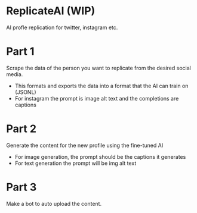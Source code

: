 # ReplicateAI (WIP)
AI profle replication for twitter, instagram etc.
# Part 1 
Scrape the data of the person you want to replicate from the desired social media.
- This formats and exports the data into a format that the AI can train on (JSONL)
- For instagram the prompt is image alt text and the completions are captions

# Part 2 
Generate the content for the new profile using the fine-tuned AI
- For image generation, the prompt should be the captions it generates
- For text generation the prompt will be img alt text

# Part 3
Make a bot to auto upload the content.


